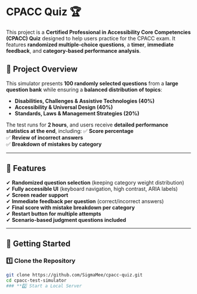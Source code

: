 # CPACC Quiz 🏆

This project is a **Certified Professional in Accessibility Core Competencies (CPACC) Quiz** designed to help users practice for the CPACC exam. It features **randomized multiple-choice questions**, a **timer**, **immediate feedback**, and **category-based performance analysis**.

## 📜 **Project Overview**
This simulator presents **100 randomly selected questions** from a **large question bank** while ensuring a **balanced distribution of topics**:
- **Disabilities, Challenges & Assistive Technologies (40%)**
- **Accessibility & Universal Design (40%)**
- **Standards, Laws & Management Strategies (20%)**

The test runs for **2 hours**, and users receive **detailed performance statistics at the end**, including:
✅ **Score percentage**  
✅ **Review of incorrect answers**  
✅ **Breakdown of mistakes by category**  

---

## 🎯 **Features**
✔ **Randomized question selection** (keeping category weight distribution)  
✔ **Fully accessible UI** (keyboard navigation, high contrast, ARIA labels)  
✔ **Screen reader support**  
✔ **Immediate feedback per question** (correct/incorrect answers)  
✔ **Final score with mistake breakdown per category**  
✔ **Restart button for multiple attempts**  
✔ **Scenario-based judgment questions included**  

---
## 🚀 **Getting Started**
### **1️⃣ Clone the Repository**
```sh
git clone https://github.com/SigmaMee/cpacc-quiz.git
cd cpacc-test-simulator
### **2️⃣ Start a Local Server

